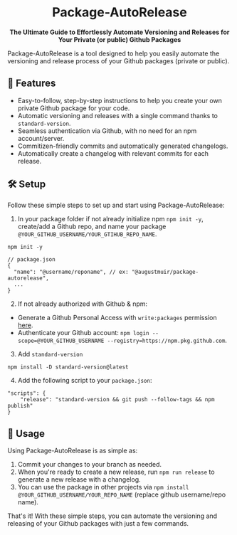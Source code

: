 <h1 align="center">Package-AutoRelease</h1>
<p align="center">
  <b>The Ultimate Guide to Effortlessly Automate Versioning and Releases for Your Private (or public) Github Packages</b>
  <br>
</p>

Package-AutoRelease is a tool designed to help you easily automate the versioning and release process of your Github packages (private or public).

## 🚀 Features

- Easy-to-follow, step-by-step instructions to help you create your own private Github package for your code.
- Automatic versioning and releases with a single command thanks to `standard-version`.
- Seamless authentication via Github, with no need for an npm account/server.
- Commitizen-friendly commits and automatically generated changelogs.
- Automatically create a changelog with relevant commits for each release.

## 🛠️ Setup

Follow these simple steps to set up and start using Package-AutoRelease:

1. In your package folder if not already initialize npm `npm init -y`, create/add a Github repo, and name your package `@YOUR_GITHUB_USERNAME/YOUR_GTIHUB_REPO_NAME`.
```
npm init -y
```

```
// package.json
{
  "name": "@username/reponame", // ex: "@augustmuir/package-autorelease",
  ...
}
```
2. If not already authorized with Github & npm:
  - Generate a Github Personal Access with `write:packages` permission [here](https://github.com/settings/tokens).
  - Authenticate your Github account: `npm login --scope=@YOUR_GITHUB_USERNAME --registry=https://npm.pkg.github.com`.
3. Add `standard-version`
```
npm install -D standard-version@latest
```
4. Add the following script to your `package.json`:
```
"scripts": {
    "release": "standard-version && git push --follow-tags && npm publish"
}
```

## 🚀 Usage

Using Package-AutoRelease is as simple as:

1. Commit your changes to your branch as needed.
2. When you're ready to create a new release, run `npm run release` to generate a new release with a changelog.
3. You can use the package in other projects via `npm install @YOUR_GITHUB_USERNAME/YOUR_REPO_NAME` (replace github username/repo name).

That's it! With these simple steps, you can automate the versioning and releasing of your Github packages with just a few commands.
